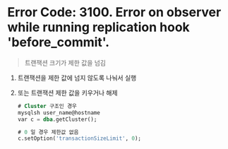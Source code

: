 Error Code: 3100. Error on observer while running replication hook 'before_commit'.
===
>트랜잭션 크기가 제한 값을 넘김

1. 트랜잭션을 제한 값에 넘지 않도록 나눠서 실행

1. 또는 트랜잭션 제한 값을 키우거나 해제
    ```sql
    # Cluster 구조인 경우
    mysqlsh user_name@hostname
    var c = dba.getCluster();
    
    # 0 일 경우 제한값 없음
    c.setOption('transactionSizeLimit', 0);
    ```
